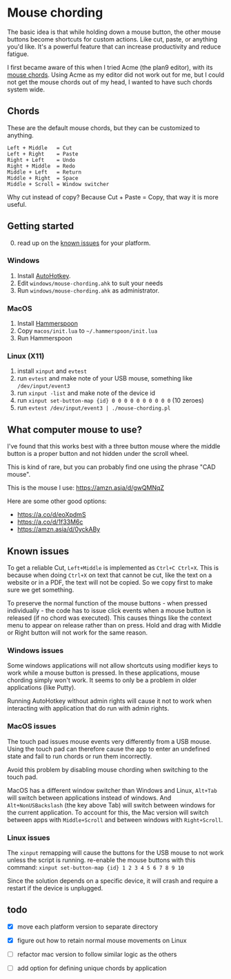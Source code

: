# Mouse chording

The basic idea is that while holding down a mouse button, the other mouse
buttons become shortcuts for custom actions. Like cut, paste, or anything you'd
like. It's a powerful feature that can increase productivity and reduce
fatigue.

I first became aware of this when I tried Acme (the plan9 editor), with its
[mouse chords](http://acme.cat-v.org/mouse). Using Acme as my editor did not
work out for me, but I could not get the mouse chords out of my head, I wanted
to have such chords system wide.

## Chords

These are the default mouse chords, but they can be customized to anything.

```
Left + Middle   = Cut
Left + Right    = Paste
Right + Left    = Undo
Right + Middle  = Redo
Middle + Left   = Return
Middle + Right  = Space
Middle + Scroll = Window switcher
```

Why cut instead of copy? Because Cut + Paste = Copy, that way it is more
useful.

## Getting started

0. read up on the [known issues](#known-issues) for your platform.

### Windows

1. Install [AutoHotkey](https://www.autohotkey.com/).
2. Edit `windows/mouse-chording.ahk` to suit your needs
3. Run `windows/mouse-chording.ahk` as administrator.


### MacOS

1. Install [Hammerspoon](https://www.hammerspoon.org/)
2. Copy `macos/init.lua` to `~/.hammerspoon/init.lua`
3. Run Hammerspoon


### Linux (X11)

1. install `xinput` and `evtest`
2. run `evtest` and make note of your USB mouse, something like `/dev/input/event3`
3. run `xinput -list` and make note of the device id
4. run `xinput set-button-map {id} 0 0 0 0 0 0 0 0 0 0` (10 zeroes)
5. run `evtest /dev/input/event3 | ./mouse-chording.pl`

## What computer mouse to use?

I've found that this works best with a three button mouse where the middle
button is a proper button and not hidden under the scroll wheel.

This is kind of rare, but you can probably find one using the phrase
"CAD mouse".

This is the mouse I use: https://amzn.asia/d/gwQMNqZ

Here are some other good options:
- https://a.co/d/eoXpdmS
- https://a.co/d/1f33M6c
- https://amzn.asia/d/0yckABy

## Known issues

To get a reliable Cut, `Left+Middle` is implemented as `Ctrl+C Ctrl+X`. This is
because when doing `Ctrl+X` on text that cannot be cut, like the text on a
website or in a PDF, the text will not be copied. So we copy first to make sure
we get something.

To preserve the normal function of the mouse buttons - when pressed
individually - the code has to issue click events when a mouse button is
released (if no chord was executed). This causes things like the context menu
to appear on release rather than on press. Hold and drag with Middle or Right
button will not work for the same reason.

### Windows issues

Some windows applications will not allow shortcuts using modifier keys to work
while a mouse button is pressed. In these applications, mouse chording simply
won't work. It seems to only be a problem in older applications (like Putty).

Running AutoHotkey without admin rights will cause it not to work when
interacting with application that do run with admin rights. 

### MacOS issues

The touch pad issues mouse events very differently from a USB mouse. Using the
touch pad can therefore cause the app to enter an undefined state and fail to
run chords or run them incorrectly.

Avoid this problem by disabling mouse chording when switching to the touch pad.

MacOS has a different window switcher than Windows and Linux, `Alt+Tab` will
switch between applications instead of windows. And `Alt+NonUSBackslash` (the
key above Tab) will switch between windows for the current application. To
account for this, the Mac version will switch between apps with `Middle+Scroll`
and between windows with `Right+Scroll`.

### Linux issues

The `xinput` remapping will cause the buttons for the USB mouse to not work
unless the script is running. re-enable the mouse buttons with this command:
`xinput set-button-map {id} 1 2 3 4 5 6 7 8 9 10`

Since the solution depends on a specific device, it will crash and require a
restart if the device is unplugged.

## todo

- [x] move each platform version to separate directory
- [x] figure out how to retain normal mouse movements on Linux
- [ ] refactor mac version to follow similar logic as the others
- [ ] add option for defining unique chords by application


